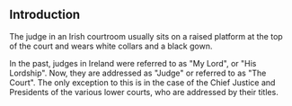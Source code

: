 ##  Introduction

The judge in an Irish courtroom usually sits on a raised platform at the top
of the court and wears white collars and a black gown.

In the past, judges in Ireland were referred to as "My Lord", or "His
Lordship". Now, they are addressed as "Judge" or referred to as "The Court".
The only exception to this is in the case of the Chief Justice and Presidents
of the various lower courts, who are addressed by their titles.
